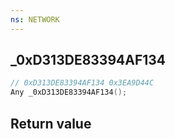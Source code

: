 ```yaml
---
ns: NETWORK
---
```

## _0xD313DE83394AF134

```c
// 0xD313DE83394AF134 0x3EA9D44C
Any _0xD313DE83394AF134();
```


## Return value
